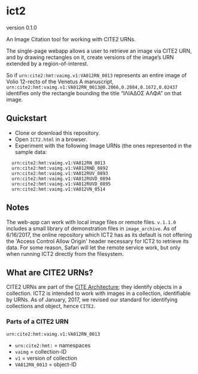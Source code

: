 # ict2

version 0.1.0

An Image Citation tool for working with CITE2 URNs.

The single-page webapp allows a user to retrieve an image via CITE2 URN, and by drawing rectangles on it, create versions of the image’s URN extended by a region-of-interest.

So if `urn:cite2:hmt:vaimg.v1:VA012RN_0013` represents an entire image of Volio 12-recto of the Venetus A manuscript, `urn:cite2:hmt:vaimg.v1:VA012RN_0013@0.2066,0.2084,0.1672,0.02437` identifies only the rectangle bounding the title “ΙΛΙΑΔΟΣ ΑΛΦΑ” on that image.


## Quickstart

- Clone or download this repository.
- Open `ICT2.html` in a browser.
- Experiment with the following Image URNs (the ones represented in the sample data:

~~~
  urn:cite2:hmt:vaimg.v1:VA012RN_0013
  urn:cite2:hmt:vaimg.v1:VA012RND_0892
  urn:cite2:hmt:vaimg.v1:VA012RUV_0893
  urn:cite2:hmt:vaimg.v1:VA012RUVD_0894
  urn:cite2:hmt:vaimg.v1:VA012RUVD_0895
  urn:cite2:hmt:vaimg.v1:VA012VN_0514
~~~

## Notes

The web-app can work with local image files or remote files. `v.1.1.0` includes a small library of demonstration files in `image_archive`. As of 6/16/2017, the online repository which ICT2 has as its default is not offering the 'Access Control Allow Origin' header necessary for ICT2 to retrieve its data. For some reason, Safari will let the remote service work, but only when running ICT2 directly from the filesystem.

## What are CITE2 URNs?

CITE2 URNs are part of the [CITE Architecture](http://cite-architecture.github.io); they identify objects in a collection. ICT2 is intended to work with images in a collection, identifiable by URNs. As of January, 2017, we revised our standard for identifying collections and object, hence `CITE2`.

### Parts of a CITE2 URN

`urn:cite2:hmt:vaimg.v1:VA012RN_0013`

- `urn:cite2:hmt:` = namespaces
- `vaimg` = collection-ID
- `v1` = version of collection
- `VA012RN_0013` = object-ID

